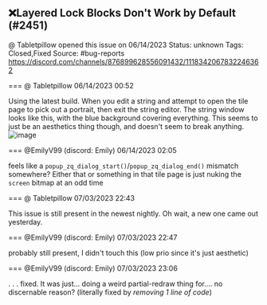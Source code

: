 ## ❌Layered Lock Blocks Don't Work by Default (#2451)
@ Tabletpillow opened this issue on 06/14/2023
Status: unknown
Tags: Closed,Fixed
Source: #bug-reports https://discord.com/channels/876899628556091432/1118342067832246362


=== @ Tabletpillow 06/14/2023 00:52

Using the latest build.
When you edit a string and attempt to open the tile page to pick out a portrait, then exit the string editor. The string window looks like this, with the blue background covering everything. This seems to just be an aesthetics thing though, and doesn't seem to break anything.
![image](https://cdn.discordapp.com/attachments/1118342067832246362/1118342068155187301/image.png?ex=65e7be36&is=65d54936&hm=aa31d701d5cb21b33c1f6b52d1a6e1c2adb410d571a94ae51d8b0ea5d6910d15&)

=== @EmilyV99 (discord: Emily) 06/14/2023 02:05

feels like a `popup_zq_dialog_start()`/`popup_zq_dialog_end()` mismatch somewhere?
Either that or something in that tile page is just nuking the `screen` bitmap at an odd time

=== @ Tabletpillow 07/03/2023 22:43

This issue is still present in the newest nightly.
Oh wait, a new one came out yesterday.

=== @EmilyV99 (discord: Emily) 07/03/2023 22:47

probably still present, I didn't touch this
(low prio since it's just aesthetic)

=== @EmilyV99 (discord: Emily) 07/03/2023 23:06

. . . fixed.
It was just... doing a weird partial-redraw thing
for.... no discernable reason?
(literally fixed by *removing 1 line of code*)

